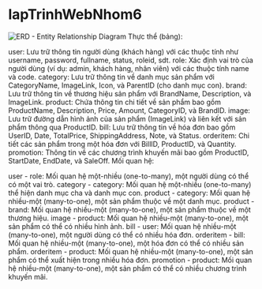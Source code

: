 # lapTrinhWebNhom6
![ERD - Entity Relationship Diagram](https://drive.google.com/file/d/1ClfO9h4W9HEXoLDhpMLaofXLACsOcXYg/view?usp=drive_link)
Thực thể (bảng):

user: Lưu trữ thông tin người dùng (khách hàng) với các thuộc tính như username, password, fullname, status, roleid, sdt.
role: Xác định vai trò của người dùng (ví dụ: admin, khách hàng, nhân viên) với các thuộc tính name và code.
category: Lưu trữ thông tin về danh mục sản phẩm với CategoryName, ImageLink, Icon, và ParentID (cho danh mục con).
brand: Lưu trữ thông tin về thương hiệu sản phẩm với BrandName, Description, và ImageLink.
product: Chứa thông tin chi tiết về sản phẩm bao gồm ProductName, Description, Price, Amount, CategoryID, và BrandID.
image: Lưu trữ đường dẫn hình ảnh của sản phẩm (ImageLink) và liên kết với sản phẩm thông qua ProductID.
bill: Lưu trữ thông tin về hóa đơn bao gồm UserID, Date, TotalPrice, ShippingAddress, Note, và Status.
orderitem: Chi tiết các sản phẩm trong một hóa đơn với BillID, ProductID, và Quantity.
promotion: Thông tin về các chương trình khuyến mãi bao gồm ProductID, StartDate, EndDate, và SaleOff.
Mối quan hệ:

user - role: Mối quan hệ một-nhiều (one-to-many), một người dùng có thể có một vai trò.
category - category: Mối quan hệ một-nhiều (one-to-many) thể hiện danh mục cha và danh mục con.
product - category: Mối quan hệ nhiều-một (many-to-one), một sản phẩm thuộc về một danh mục.
product - brand: Mối quan hệ nhiều-một (many-to-one), một sản phẩm thuộc về một thương hiệu.
image - product: Mối quan hệ nhiều-một (many-to-one), một sản phẩm có thể có nhiều hình ảnh.
bill - user: Mối quan hệ nhiều-một (many-to-one), một người dùng có thể có nhiều hóa đơn.
orderitem - bill: Mối quan hệ nhiều-một (many-to-one), một hóa đơn có thể có nhiều sản phẩm.
orderitem - product: Mối quan hệ nhiều-một (many-to-one), một sản phẩm có thể xuất hiện trong nhiều hóa đơn.
promotion - product: Mối quan hệ nhiều-một (many-to-one), một sản phẩm có thể có nhiều chương trình khuyến mãi.
